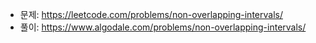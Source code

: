 - 문제: https://leetcode.com/problems/non-overlapping-intervals/
- 풀이: https://www.algodale.com/problems/non-overlapping-intervals/